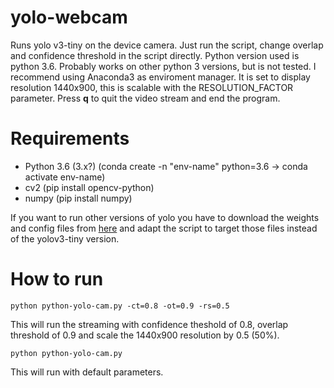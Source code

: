 # yolo-webcam
Runs yolo v3-tiny on the device camera. Just run the script, change overlap and confidence threshold in the script directly.
Python version used is python 3.6. Probably works on other python 3 versions, but is not tested. I recommend using Anaconda3 as
enviroment manager. It is set to display resolution 1440x900, this is scalable with the RESOLUTION_FACTOR parameter. Press **q** to
quit the video stream and end the program.
# Requirements
* Python 3.6 (3.x?) (conda create -n "env-name" python=3.6 -> conda activate env-name)
* cv2 (pip install opencv-python)
* numpy (pip install numpy)

If you want to run other versions of yolo you have to download the weights and config files from [here](https://pjreddie.com/darknet/yolo/) and
adapt the script to target those files instead of the yolov3-tiny version.
# How to run
```
python python-yolo-cam.py -ct=0.8 -ot=0.9 -rs=0.5
```
This will run the streaming with confidence theshold of 0.8, overlap threshold of 0.9 and scale the 1440x900 resolution by 0.5 (50%).
```
python python-yolo-cam.py
```
This will run with default parameters.
